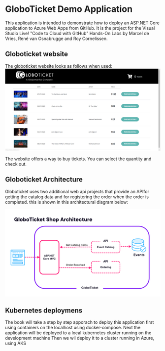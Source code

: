# GloboTicket Demo Application

This application is intended to demonstrate how to deploy an ASP.NET Core application to Azure Web Apps from GitHub.
It is the  project for the Visual Studio Live! "Code to Cloud with GitHub" Hands-On Labs by Marcel de Vries, René van Osnabrugge and Roy Cornelissen. 

## Globoticket website
The globoticket website looks as follows when used:
![website screenshot](images/website-screenshot.png)

The website offers a way to buy tickets. You can select the quantity and check out.

## Globoticket Architecture
Globoticket uses two additional web api projects that provide an APIfor getting the 
catalog data and for registering the order when the order is completed.
this is shown in this architectural diagram below:

![architectural diagram](images/globoticket-architecture.png)

## Kubernetes deploymens
The book will take a step by step apporach to deploy this application first using containers
on the localhost using docker-compose.
Next the application will be deployed to a local kubernetes cluster running on the development machine
Then we wil deploy it to a cluster running in Azure, using AKS



